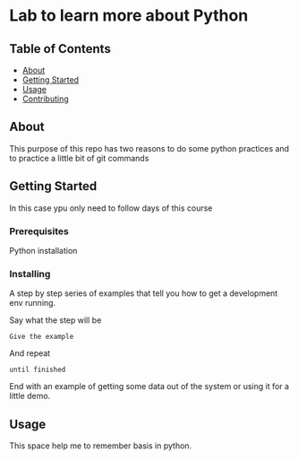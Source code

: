 # Lab to learn more about Python

## Table of Contents

- [About](#about)
- [Getting Started](#getting_started)
- [Usage](#usage)
- [Contributing](../CONTRIBUTING.md)

## About <a name = "about"></a>

This purpose of this repo has two reasons to do some python practices and to practice a little bit of git commands

## Getting Started <a name = "getting_started"></a>

In this case ypu only need to follow days of this course

### Prerequisites

Python installation


### Installing

A step by step series of examples that tell you how to get a development env running.

Say what the step will be

```
Give the example
```

And repeat

```
until finished
```

End with an example of getting some data out of the system or using it for a little demo.

## Usage <a name = "usage"></a>

This space help me to remember basis in python.
